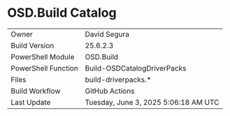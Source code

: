 ﻿# OSD.Build Catalog

| | |
|-|-|
| Owner | David Segura |
| Build Version | 25.6.2.3 |
| PowerShell Module | OSD.Build |
| PowerShell Function | Build-OSDCatalogDriverPacks |
| Files | build-driverpacks.* |
| Build Workflow | GitHub Actions |
| Last Update | Tuesday, June 3, 2025 5:06:18 AM UTC |
